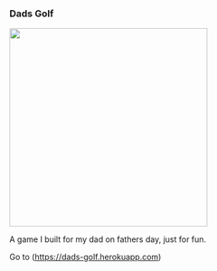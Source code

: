 ### Dads Golf 

<img src="https://dads-golf.herokuapp.com/golf-example.png" width="350" height="350"/>

A game I built for my dad on fathers day, just for fun. 

Go to (https://dads-golf.herokuapp.com)